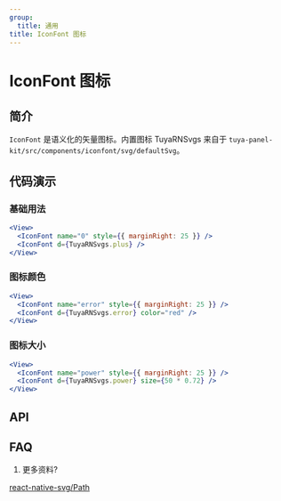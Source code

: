 ```yaml
---
group:
  title: 通用
title: IconFont 图标
---
```


# IconFont 图标

## 简介

`IconFont` 是语义化的矢量图标。内置图标 TuyaRNSvgs 来自于 `tuya-panel-kit/src/components/iconfont/svg/defaultSvg`。

## 代码演示

### 基础用法

```jsx
<View>
  <IconFont name="0" style={{ marginRight: 25 }} />
  <IconFont d={TuyaRNSvgs.plus} />
</View>
```

### 图标颜色

```jsx
<View>
  <IconFont name="error" style={{ marginRight: 25 }} />
  <IconFont d={TuyaRNSvgs.error} color="red" />
</View>
```

### 图标大小

```jsx
<View>
  <IconFont name="power" style={{ marginRight: 25 }} />
  <IconFont d={TuyaRNSvgs.power} size={50 * 0.72} />
</View>
```

## API

<Props name="IconFontProps"></Props>

## FAQ

1. 更多资料?

[react-native-svg/Path](https://github.com/react-native-community/react-native-svg#path)
